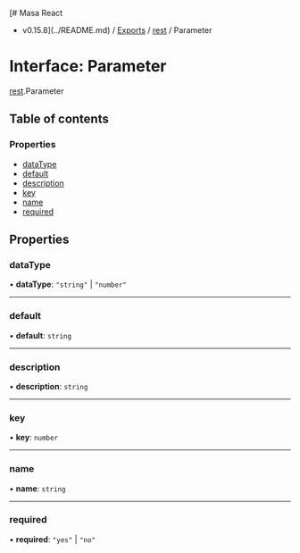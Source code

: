[# Masa React
 - v0.15.8](../README.md) / [Exports](../modules.md) / [rest](../modules/rest.md) / Parameter

# Interface: Parameter

[rest](../modules/rest.md).Parameter

## Table of contents

### Properties

- [dataType](rest.Parameter.md#datatype)
- [default](rest.Parameter.md#default)
- [description](rest.Parameter.md#description)
- [key](rest.Parameter.md#key)
- [name](rest.Parameter.md#name)
- [required](rest.Parameter.md#required)

## Properties

### dataType

• **dataType**: ``"string"`` \| ``"number"``

___

### default

• **default**: `string`

___

### description

• **description**: `string`

___

### key

• **key**: `number`

___

### name

• **name**: `string`

___

### required

• **required**: ``"yes"`` \| ``"no"``
